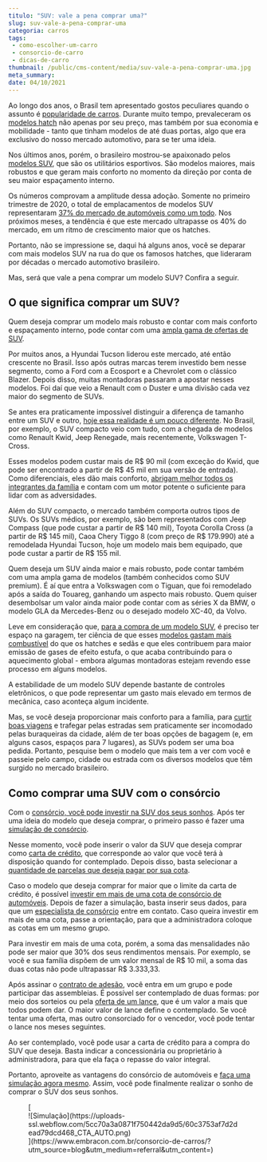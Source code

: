 ```yaml
---
titulo: "SUV: vale a pena comprar uma?"
slug: suv-vale-a-pena-comprar-uma
categoria: carros
tags:
 - como-escolher-um-carro
 - consorcio-de-carro
 - dicas-de-carro
thumbnail: /public/cms-content/media/suv-vale-a-pena-comprar-uma.jpg
meta_summary: 
date: 04/10/2021
---
```

Ao longo dos anos, o Brasil tem apresentado gostos peculiares quando o assunto é [popularidade de carros](https://www.embracon.com.br/carros/consorcio-de-carro-popular). Durante muito tempo, prevaleceram os [modelos hatch](https://www.embracon.com.br/blog/hatch-ou-sedan-diferencas) não apenas por seu preço, mas também por sua economia e mobilidade - tanto que tinham modelos de até duas portas, algo que era exclusivo do nosso mercado automotivo, para se ter uma ideia.

Nos últimos anos, porém, o brasileiro mostrou-se apaixonado pelos [modelos SUV](https://www.embracon.com.br/blog/conheca-os-melhores-suvs-do-mercado), que são os utilitários esportivos. São modelos maiores, mais robustos e que geram mais conforto no momento da direção por conta de seu maior espaçamento interno.

Os números comprovam a amplitude dessa adoção. Somente no primeiro trimestre de 2020, o total de emplacamentos de modelos SUV representaram [37% do mercado de automóveis como um todo](https://www.uol.com.br/carros/noticias/redacao/2021/04/08/carro-no-brasil-e-so-suv-por-que-dominio-deve-aumentar-nos-proximos-anos.htm). Nos próximos meses, a tendência é que este mercado ultrapasse os 40% do mercado, em um ritmo de crescimento maior que os hatches.

Portanto, não se impressione se, daqui há alguns anos, você se deparar com mais modelos SUV na rua do que os famosos hatches, que lideraram por décadas o mercado automotivo brasileiro.

Mas, será que vale a pena comprar um modelo SUV? Confira a seguir.

O que significa comprar um SUV? 
--------------------------------

Quem deseja comprar um modelo mais robusto e contar com mais conforto e espaçamento interno, pode contar com uma [ampla gama de ofertas de SUV](https://www.embracon.com.br/blog/7-dicas-para-escolher-entre-uma-caminhonete-ou-um-suv).

Por muitos anos, a Hyundai Tucson liderou este mercado, até então crescente no Brasil. Isso após outras marcas terem investido bem nesse segmento, como a Ford com a Ecosport e a Chevrolet com o clássico Blazer. Depois disso, muitas montadoras passaram a apostar nesses modelos. Foi daí que veio a Renault com o Duster e uma divisão cada vez maior do segmento de SUVs.

Se antes era praticamente impossível distinguir a diferença de tamanho entre um SUV e outro, [hoje essa realidade é um pouco diferente](https://www.embracon.com.br/blog/conheca-os-20-principais-carros-do-brasil). No Brasil, por exemplo, o SUV compacto veio com tudo, com a chegada de modelos como Renault Kwid, Jeep Renegade, mais recentemente, Volkswagen T-Cross.

Esses modelos podem custar mais de R$ 90 mil (com exceção do Kwid, que pode ser encontrado a partir de R$ 45 mil em sua versão de entrada). Como diferenciais, eles dão mais conforto, [abrigam melhor todos os integrantes da família](https://www.embracon.com.br/blog/carro-de-passeio-como-escolher-a-melhor-opcao) e contam com um motor potente o suficiente para lidar com as adversidades.

Além do SUV compacto, o mercado também comporta outros tipos de SUVs. Os SUVs médios, por exemplo, são bem representados com Jeep Compass (que pode custar a partir de R$ 140 mil), Toyota Corolla Cross (a partir de R$ 145 mil), Caoa Chery Tiggo 8 (com preço de R$ 179.990) até a remodelada Hyundai Tucson, hoje um modelo mais bem equipado, que pode custar a partir de R$ 155 mil.

Quem deseja um SUV ainda maior e mais robusto, pode contar também com uma ampla gama de modelos (também conhecidos como SUV premium). É aí que entra a Volkswagen com o Tiguan, que foi remodelado após a saída do Touareg, ganhando um aspecto mais robusto. Quem quiser desembolsar um valor ainda maior pode contar com as séries X da BMW, o modelo GLA da Mercedes-Benz ou o desejado modelo XC-40, da Volvo.

Leve em consideração que, [para a compra de um modelo SUV,](https://www.embracon.com.br/blog/primeiro-carro-como-acertar-na-escolha) é preciso ter espaço na garagem, ter ciência de que esses [modelos gastam mais combustível](https://www.embracon.com.br/blog/entenda-como-funciona-um-carro-com-motor-turbo) do que os hatches e sedãs e que eles contribuem para maior emissão de gases de efeito estufa, o que acaba contribuindo para o aquecimento global - embora algumas montadoras estejam revendo esse processo em alguns modelos.

A estabilidade de um modelo SUV depende bastante de controles eletrônicos, o que pode representar um gasto mais elevado em termos de mecânica, caso aconteça algum incidente.

Mas, se você deseja proporcionar mais conforto para a família, para [curtir boas viagens](https://www.embracon.com.br/blog/confira-estas-4-dicas-financeiras-para-planejar-uma-viagem-em-familia) e trafegar pelas estradas sem praticamente ser incomodado pelas buraqueiras da cidade, além de ter boas opções de bagagem (e, em alguns casos, espaços para 7 lugares), as SUVs podem ser uma boa pedida. Portanto, pesquise bem o modelo que mais tem a ver com você e passeie pelo campo, cidade ou estrada com os diversos modelos que têm surgido no mercado brasileiro.

Como comprar uma SUV com o consórcio 
-------------------------------------

Com o [consórcio, você pode investir na SUV dos seus sonhos](https://www.embracon.com.br/blog/vantagens-consorcio-automovel). Após ter uma ideia do modelo que deseja comprar, o primeiro passo é fazer uma [simulação de consórcio](https://www.embracon.com.br/blog/simulacao-de-consorcio).

Nesse momento, você pode inserir o valor da SUV que deseja comprar como [carta de crédito](https://www.embracon.com.br/blog/tudo-o-que-voce-precisa-saber-sobre-a-carta-de-credito-de-consorcios), que corresponde ao valor que você terá à disposição quando for contemplado. Depois disso, basta selecionar a [quantidade de parcelas que deseja pagar por sua cota](https://www.embracon.com.br/conhecaoconsorcio/como-saber-quantas-parcelas-ja-paguei).

Caso o modelo que deseja comprar for maior que o limite da carta de crédito, é possível [investir em mais de uma cota de consórcio de automóveis](https://www.embracon.com.br/blog/afinal-posso-fazer-mais-de-um-consorcio-ao-mesmo-tempo-entenda). Depois de fazer a simulação, basta inserir seus dados, para que um [especialista de consórcio](https://www.embracon.com.br/blog/tudo-o-que-voce-precisa-saber-sobre-a-importancia-de-um-consultor-de-consorcio) entre em contato. Caso queira investir em mais de uma cota, passe a orientação, para que a administradora coloque as cotas em um mesmo grupo.

Para investir em mais de uma cota, porém, a soma das mensalidades não pode ser maior que 30% dos seus rendimentos mensais. Por exemplo, se você e sua família dispõem de um valor mensal de R$ 10 mil, a soma das duas cotas não pode ultrapassar R$ 3.333,33.

Após assinar o [contrato de adesão](https://www.embracon.com.br/blog/saiba-o-que-avaliar-antes-de-assinar-um-contrato-de-consorcio), você entra em um grupo e pode participar das assembleias. É possível ser contemplado de duas formas: por meio dos sorteios ou pela [oferta de um lance](https://www.embracon.com.br/blog/como-fazer-oferta-de-lance-em-consorcio), que é um valor a mais que todos podem dar. O maior valor de lance define o contemplado. Se você tentar uma oferta, mas outro consorciado for o vencedor, você pode tentar o lance nos meses seguintes.

Ao ser contemplado, você pode usar a carta de crédito para a compra do SUV que deseja. Basta indicar a concessionária ou proprietário à administradora, para que ela faça o repasse do valor integral.

Portanto, aproveite as vantagens do consórcio de automóveis e [faça uma simulação agora mesmo](https://www.embracon.com.br/consorcio-de-carros). Assim, você pode finalmente realizar o sonho de comprar o SUV dos seus sonhos.

<figure class="w-richtext-figure-type-image w-richtext-align-center">[<div>![Simulação](https://uploads-ssl.webflow.com/5cc70a3a0871f750442da9d5/60c3753af7d2dead79dcd468_CTA_AUTO.png)</div>](https://www.embracon.com.br/consorcio-de-carros/?utm_source=blog&utm_medium=referral&utm_content=)</figure>

